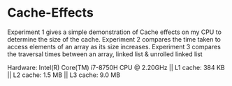 ﻿# Cache-Effects
Experiment 1 gives a simple demonstration of Cache effects on my CPU to determine the size of the cache.
Experiment 2 compares the time taken to access elements of an array as its size increases.
Experiment 3 compares the traversal times between an array, linked list & unrolled linked list

Hardware: Intel(R) Core(TM) i7-8750H CPU @ 2.20GHz
    	 || L1 cache: 384 KB
    	 || L2 cache: 1.5 MB
    	 || L3 cache: 9.0 MB
